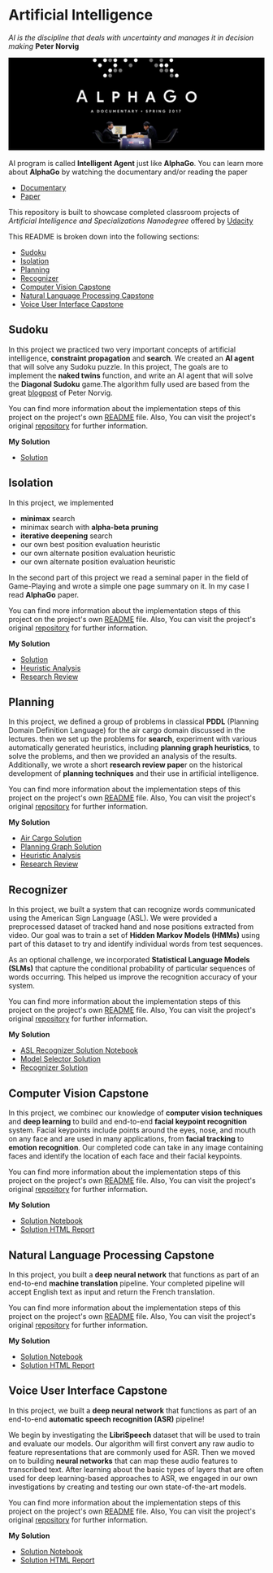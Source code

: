 # Artificial Intelligence
*AI is the discipline that deals with uncertainty and manages it in decision making*
**Peter Norvig**

![lphaGo](images/alphago.jpg  "AlphaGo")

AI program is called **Intelligent Agent** just like **AlphaGo**. You can learn more about **AlphaGo** by watching the documentary and/or reading the paper

- [Documentary](https://www.alphagomovie.com/)
- [Paper](https://storage.googleapis.com/deepmind-media/alphago/AlphaGoNaturePaper.pdf)

This repository is built to showcase completed classroom projects of _Artificial Intelligence and Specializations Nanodegree_ offered by [Udacity](https://www.udacity.com/)

This README is broken down into the following sections:

- [Sudoku](#sudoku)
- [Isolation](#isolation)
- [Planning](#planning)
- [Recognizer](#recognizer)
- [Computer Vision Capstone](#computer-vision-capstone)
- [Natural Language Processing Capstone](#natural-language-processing-capstone)
- [Voice User Interface Capstone](#voice-user-interface-capstone)

## Sudoku ##
In this project  we practiced two very important concepts of artificial intelligence, **constraint propagation** and **search**. We created  an **AI agent** that will solve any Sudoku puzzle. In this project, The goals are to implement the **naked twins** function, and write an AI agent that will solve the **Diagonal Sudoku** game.The algorithm fully used are based from the great [blogpost](http://norvig.com/sudoku.html) of Peter Norvig. 

You can find more information about the implementation steps of this project on the project's own [README](/Sudoku/README.md) file. Also, You can visit the project's original [repository](https://github.com/udacity/aind-sudoku) for further information.

**My Solution**

- [Solution](Sudoku/solution.py)

## Isolation ##
In this project, we implemented 

- **minimax** search
- minimax search with **alpha-beta pruning**
- **iterative deepening** search
- our own best position evaluation heuristic
- our own alternate position evaluation heuristic
- our own alternate position evaluation heuristic

In the second part of this project we read a seminal paper in the field of Game-Playing and wrote a simple one page summary on it. In my case I read **AlphaGo** paper.

You can find more information about the implementation steps of this project on the project's own [README](Isolation/README.md) file. Also, You can visit the project's original [repository](https://github.com/udacity/AIND-Isolation) for further information.

**My Solution**

- [Solution](Isolation/game_agent.py)
- [Heuristic Analysis](Isolation/heuristic_analysis.pdf)
- [Research Review](Isolation/research_review.pdf)

## Planning ##
In this project, we defined a group of problems in classical **PDDL** (Planning Domain Definition Language) for the air cargo domain discussed in the lectures.  then we set up the problems for **search**, experiment with various automatically generated heuristics, including **planning graph heuristics**, to solve the problems, and then we provided an analysis of the results. Additionally, we wrote a short **research review pape**r on the historical development of **planning techniques** and their use in artificial intelligence.


You can find more information about the implementation steps of this project on the project's own [README](Planning/README.md) file. Also, You can visit the project's original [repository](https://github.com/udacity/AIND-Planning) for further information.

**My Solution**

-  [Air Cargo Solution](Planning/my_air_cargo_problems.py)
-  [Planning Graph Solution](Planning/my_planning_graph.py)
-  [Heuristic Analysis](Planning/heuristic_analysis.pdf)
-  [Research Review](Planning/research_review.pdf)

## Recognizer ##
In this project, we built a system that can recognize words communicated using the American Sign Language (ASL). We were provided a preprocessed dataset of tracked hand and nose positions extracted from video. Our goal was to train a set of **Hidden Markov Models (HMMs)** using part of this dataset to try and identify individual words from test sequences.

As an optional challenge, we incorporated **Statistical Language Models (SLMs)** that capture the conditional probability of particular sequences of words occurring. This helped us improve the recognition accuracy of your system.

You can find more information about the implementation steps of this project on the project's own [README](Recognizer/README.md) file. Also, You can visit the project's original [repository](https://github.com/udacity/AIND-Recognizer) for further information.

**My Solution**

- [ASL Recognizer Solution Notebook](Recognizer/asl_recognizer.ipynb)
- [Model Selector Solution](/Recognizer/my_model_selectors.py)
- [Recognizer Solution](Recognizer/my_recognizer.py)
## Computer Vision Capstone ##
 In this project, we combinec our knowledge of **computer vision techniques** and **deep learning** to build and end-to-end **facial keypoint recognition** system. Facial keypoints include points around the eyes, nose, and mouth on any face and are used in many applications, from **facial tracking** to **emotion recognition**. Our completed code can take in any image containing faces and identify the location of each face and their facial keypoints. 

You can find more information about the implementation steps of this project on the project's own [README](CV-Capstone/README.md) file. Also, You can visit the project's original [repository](https://github.com/udacity/AIND-CV-FacialKeypoints) for further information.

**My Solution**

- [Solution Notebook](CV-Capstone/CV_project.ipynb)
- [Solution HTML Report](/CV-Capstone/report.html)

## Natural Language Processing Capstone ##

In this project, you built a **deep neural network** that functions as part of an end-to-end **machine translation** pipeline. Your completed pipeline will accept English text as input and return the French translation.

You can find more information about the implementation steps of this project on the project's own [README](Nlp-Capstone/README.md) file. Also, You can visit the project's original [repository](https://github.com/udacity/aind2-nlp-capstone) for further information.

**My Solution**

- [Solution Notebook](Nlp-Capstone/machine_translation.ipynb)
- [Solution HTML Report](Nlp-Capstone/machine_translation.html)

## Voice User Interface Capstone ##
In this project, we built a **deep neural network** that functions as part of an end-to-end **automatic speech recognition (ASR)** pipeline!

We begin by investigating the **LibriSpeech** dataset that will be used to train and evaluate our models. Our algorithm will first convert any raw audio to feature representations that are commonly used for ASR. Then we moved on to building **neural networks** that can map these audio features to transcribed text. After learning about the basic types of layers that are often used for deep learning-based approaches to ASR, we engaged in our own investigations by creating and testing our own state-of-the-art models.

You can find more information about the implementation steps of this project on the project's own [README](VUI-Capstone/README.md) file. Also, You can visit the project's original [repository](https://github.com/udacity/AIND-VUI-Capstone) for further information.

**My Solution**

- [Solution Notebook](VUI-Capstone/vui_notebook.ipynb)
- [Solution HTML Report](VUI-Capstone/report.htmll)